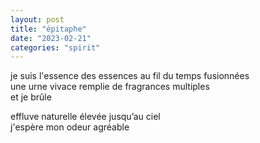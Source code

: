 ```yaml
---
layout: post
title: "épitaphe"
date: "2023-02-21"
categories: "spirit"
---
```


je suis l'essence des essences au fil du temps fusionnées  
une urne vivace remplie de fragrances multiples  
et je brûle  

effluve naturelle élevée jusqu’au ciel  
j'espère mon odeur agréable  
